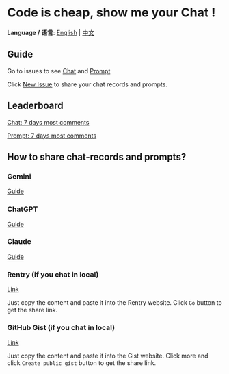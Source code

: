 # Code is cheap, show me your Chat !

**Language / 语言**: [English](README.md) | [中文](README_zh.md)

## Guide

Go to issues to see [Chat](https://github.com/TokenRollAI/show-your-chat/issues?q=is%3Aissue%20state%3Aopen%20label%3A%23Chat%20-label%3A%2B%E4%B8%AD%E6%96%87) and [Prompt](https://github.com/TokenRollAI/show-your-chat/issues?q=is%3Aissue%20state%3Aopen%20label%3A%23Prompt%20-label%3A%2B%E4%B8%AD%E6%96%87)

Click [New Issue](https://github.com/TokenRollAI/show-your-chat/issues/new/choose) to share your chat records and prompts.

## Leaderboard

[Chat: 7 days most comments](https://github.com/TokenRollAI/show-your-chat/issues?q=is%3Aissue%20state%3Aopen%20label%3A%23Chat%20label%3A%2Benglish%20sort%3Acomments-desc%20created%3A%3E%40today-1w)

[Prompt: 7 days most comments](https://github.com/TokenRollAI/show-your-chat/issues?q=is%3Aissue%20state%3Aopen%20label%3A%23Prompt%20label%3A%2Benglish%20sort%3Acomments-desc%20created%3A%3E%40today-1w)


## How to share chat-records and prompts?

### Gemini

[Guide](https://support.google.com/gemini/answer/13743730?hl=en&co=GENIE.Platform%3DDesktop)

### ChatGPT

[Guide](https://help.openai.com/en/articles/7925741-chatgpt-shared-links-faq#:~:text=%E6%89%80%E6%9C%89%E7%94%A8%E6%88%B7%E5%BC%80%E6%94%BE%E3%80%82-,How%20do%20I%20create%20a%20shared%20link%3F,-%E5%A6%82%E4%BD%95%E5%88%9B%E5%BB%BA%E5%85%B1%E4%BA%AB)

### Claude

[Guide](https://support.anthropic.com/en/articles/10593882-sharing-and-unsharing-chats)

### Rentry (if you chat in local)

[Link](https://rentry.co/)

Just copy the content and paste it into the Rentry website. Click `Go` button to get the share link.

### GitHub Gist (if you chat in local)

[Link](https://gist.github.com/)

Just copy the content and paste it into the Gist website. Click more and click `Create public gist` button to get the share link.

